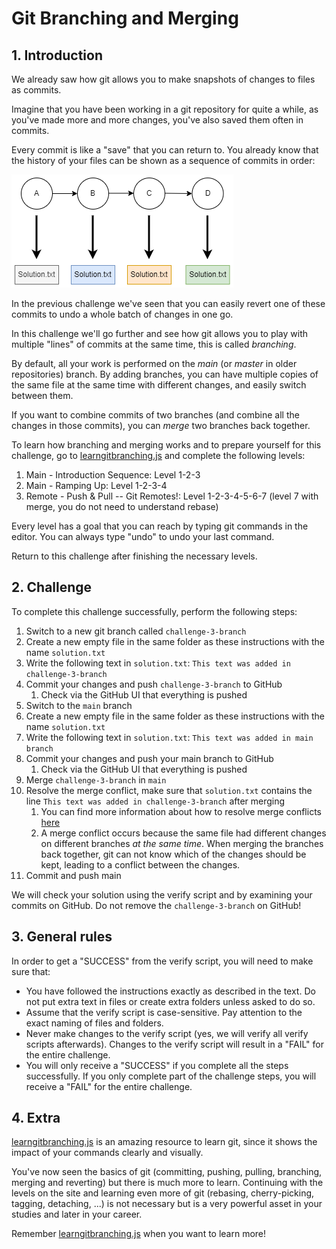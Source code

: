 # Git Branching and Merging

## 1. Introduction

We already saw how git allows you to make snapshots of changes to files as commits.

Imagine that you have been working in a git repository for quite a while, as you've made more and more changes, you've also saved them often in commits.

Every commit is like a "save" that you can return to. You already know that the history of your files can be shown as a sequence of commits in order:

<a href="./commit-history.png" target="_blank">
    <img src="./commit-history.png">
</a>

In the previous challenge we've seen that you can easily revert one of these commits to undo a whole batch of changes in one go.

In this challenge we'll go further and see how git allows you to play with multiple "lines" of commits at the same time, this is called _branching_.

By default, all your work is performed on the _main_ (or _master_ in older repositories) branch. By adding branches, you can have multiple copies of the same file at the same time with different changes, and easily switch between them.

If you want to combine commits of two branches (and combine all the changes in those commits), you can _merge_ two branches back together.

To learn how branching and merging works and to prepare yourself for this challenge, go to [learngitbranching.js](https://learngitbranching.js.org/) and complete the following levels:

1. Main - Introduction Sequence: Level 1-2-3
1. Main - Ramping Up: Level 1-2-3-4
1. Remote - Push & Pull -- Git Remotes!: Level 1-2-3-4-5-6-7 (level 7 with merge, you do not need to understand rebase)

Every level has a goal that you can reach by typing git commands in the editor. You can always type "undo" to undo your last command.

Return to this challenge after finishing the necessary levels.

## 2. Challenge

To complete this challenge successfully, perform the following steps:

1. Switch to a new git branch called `challenge-3-branch`
1. Create a new empty file in the same folder as these instructions with the name `solution.txt`
1. Write the following text in `solution.txt`: `This text was added in challenge-3-branch`
1. Commit your changes and push `challenge-3-branch` to GitHub
    1. Check via the GitHub UI that everything is pushed
1. Switch to the `main` branch
1. Create a new empty file in the same folder as these instructions with the name `solution.txt`
1. Write the following text in `solution.txt`: `This text was added in main branch`
1. Commit your changes and push your main branch to GitHub
    1. Check via the GitHub UI that everything is pushed
1. Merge `challenge-3-branch` in `main`
1. Resolve the merge conflict, make sure that `solution.txt` contains the line `This text was added in challenge-3-branch` after merging
    1. You can find more information about how to resolve merge conflicts [here](https://docs.github.com/en/pull-requests/collaborating-with-pull-requests/addressing-merge-conflicts/resolving-a-merge-conflict-using-the-command-line)
    1. A merge conflict occurs because the same file had different changes on different branches _at the same time_. When merging the branches back together, git can not know which of the changes should be kept, leading to a conflict between the changes.
1. Commit and push main

We will check your solution using the verify script and by examining your commits on GitHub. Do not remove the `challenge-3-branch` on GitHub!

## 3. General rules

In order to get a "SUCCESS" from the verify script, you will need to make sure that:

-   You have followed the instructions exactly as described in the text. Do not put extra text in files or create extra folders unless asked to do so.
-   Assume that the verify script is case-sensitive. Pay attention to the exact naming of files and folders.
-   Never make changes to the verify script (yes, we will verify all verify scripts afterwards). Changes to the verify script will result in a "FAIL" for the entire challenge.
-   You will only receive a "SUCCESS" if you complete all the steps successfully. If you only complete part of the challenge steps, you will receive a "FAIL" for the entire challenge.

## 4. Extra

[learngitbranching.js](https://learngitbranching.js.org/) is an amazing resource to learn git, since it shows the impact of your commands clearly and visually.

You've now seen the basics of git (committing, pushing, pulling, branching, merging and reverting) but there is much more to learn. Continuing with the levels on the site and learning even more of git (rebasing, cherry-picking, tagging, detaching, ...) is not necessary but is a very powerful asset in your studies and later in your career.

Remember [learngitbranching.js](https://learngitbranching.js.org/) when you want to learn more!